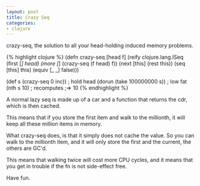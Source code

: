 ```yaml
---
layout: post
title: Crazy Seq
categories:
- clojure
---
```


crazy-seq, the solution to all your head-holding induced memory problems.

{% highlight clojure %}
(defn crazy-seq [head f]
  (reify
    clojure.lang.ISeq
    (first [_] head)
    (more [_] (crazy-seq (f head) f))
    (next [this] (rest this))
    (seq [this] this)
    (equiv [_ _] false)))

(def s (crazy-seq 0 inc)) ; hold head
(dorun (take 100000000 s)) ; low fat
(nth s 10) ; recomputes
;=> 10
{% endhighlight %}

A normal lazy seq is made up of a car and a function that returns the cdr, which is then cached.

This means that if you store the first item and walk to the millionth, it will keep all these million items in memory.

What crazy-seq does, is that it simply does not cache the value. So you can walk to the millionth item, and it will only store the first and the current, the others are GC'd.

This means that walking twice will cost more CPU cycles, and it means that you get in trouble if the fn is not side-effect free.

Have fun.